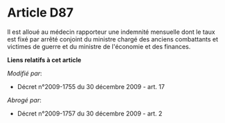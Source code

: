 # Article D87

Il est alloué au médecin rapporteur une indemnité mensuelle dont le taux est fixé par arrêté conjoint du       ministre
chargé des anciens combattants et victimes de guerre et du ministre de l'économie et des finances.

**Liens relatifs à cet article**

_Modifié par_:

  - Décret n°2009-1755 du 30 décembre 2009 - art. 17

_Abrogé par_:

  - Décret n°2009-1757 du 30 décembre 2009 - art. 2
